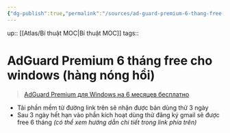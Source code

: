 ```yaml
---
{"dg-publish":true,"permalink":"/sources/ad-guard-premium-6-thang-free-cho-windows-hang-nong-hoi/"}
---
```


up:: [[Atlas/Bí thuật MOC\|Bí thuật MOC]]
tags:: 

# AdGuard Premium 6 tháng free cho windows (hàng nóng hổi)

> [AdGuard Premium для Windows на 6 месяцев бесплатно](https://www.comss.ru/page.php?id=4548&fbclid=IwAR38R34lsyp1Gii5CW_pp2dpUpLJcTbi-zW8zyTbk263cv_xihdy-tlUkdc)

- Tải phần mềm từ đường link trên sẽ nhận được bản dùng thử 3 ngày
- Sau 3 ngày hết hạn vào phần kích hoạt dùng thử đăng ký gmail sẽ được free 6 tháng *(có thể xem hướng dẫn chi tiết trong link phía trên)*
